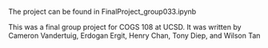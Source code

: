 The project can be found in FinalProject_group033.ipynb

This was a final group project for COGS 108 at UCSD. It was written by Cameron Vandertuig, Erdogan Ergit, Henry Chan, Tony Diep, and Wilson Tan
